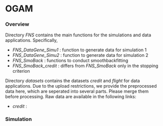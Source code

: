 # OGAM

### Overview
Directory *FNS* contains the main functions for the simulations and data applications. Specifically,
- *FNS_DataGene_Simu1* : function to generate data for simulation 1
- *FNS_DataGene_Simu2* : function to generate data for simulation 2
- *FNS_SmoBack* : functions to conduct smoothbackfitting
- *FNS_SmoBack_credit* : differs from *FNS_SmoBack* only in the stopping criterion

Directory *datasets* contains the datasets *credit* and *flight* for data applications. Due to the upload restrictions, we provide the preprocessed data here, which are seperated into several parts. Please merge them before processing. Raw data are available in the following links:
- *credit* :

### Simulation

